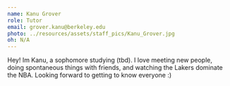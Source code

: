 ```yaml
---
name: Kanu Grover
role: Tutor
email: grover.kanu@berkeley.edu
photo: ../resources/assets/staff_pics/Kanu_Grover.jpg
oh: N/A
---
```


Hey! Im Kanu, a sophomore studying (tbd). I love meeting new people, doing spontaneous things with friends, and watching the Lakers dominate the NBA. Looking forward to getting to know everyone :) 
